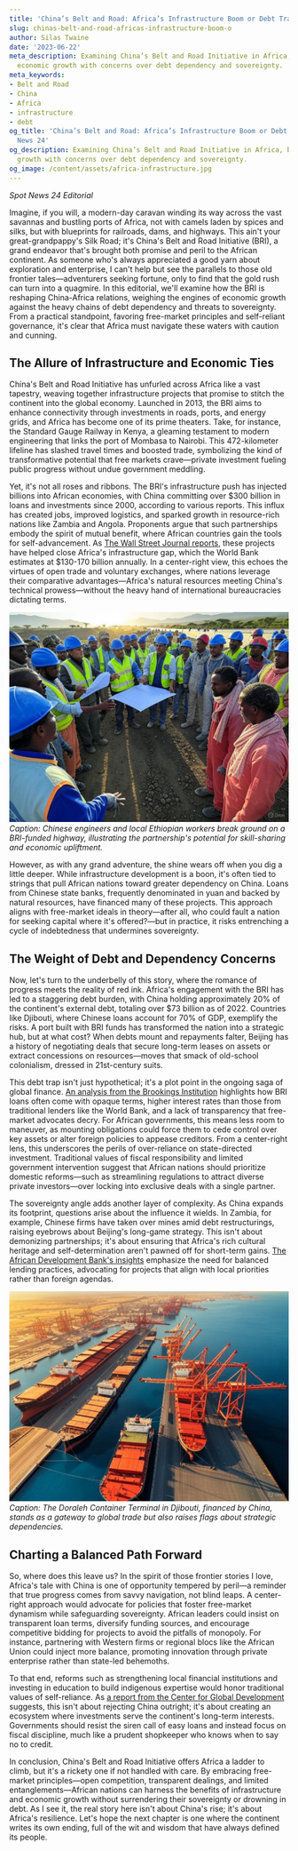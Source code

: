 ```yaml
---
title: 'China’s Belt and Road: Africa’s Infrastructure Boom or Debt Trap?'
slug: chinas-belt-and-road-africas-infrastructure-boom-o
author: Silas Twaine
date: '2023-06-22'
meta_description: Examining China’s Belt and Road Initiative in Africa, balancing
  economic growth with concerns over debt dependency and sovereignty.
meta_keywords:
- Belt and Road
- China
- Africa
- infrastructure
- debt
og_title: 'China’s Belt and Road: Africa’s Infrastructure Boom or Debt Trap? - Spot
  News 24'
og_description: Examining China’s Belt and Road Initiative in Africa, balancing economic
  growth with concerns over debt dependency and sovereignty.
og_image: /content/assets/africa-infrastructure.jpg
---
```


*Spot News 24 Editorial*

Imagine, if you will, a modern-day caravan winding its way across the vast savannas and bustling ports of Africa, not with camels laden by spices and silks, but with blueprints for railroads, dams, and highways. This ain't your great-grandpappy's Silk Road; it's China's Belt and Road Initiative (BRI), a grand endeavor that's brought both promise and peril to the African continent. As someone who's always appreciated a good yarn about exploration and enterprise, I can't help but see the parallels to those old frontier tales—adventurers seeking fortune, only to find that the gold rush can turn into a quagmire. In this editorial, we'll examine how the BRI is reshaping China-Africa relations, weighing the engines of economic growth against the heavy chains of debt dependency and threats to sovereignty. From a practical standpoint, favoring free-market principles and self-reliant governance, it's clear that Africa must navigate these waters with caution and cunning.

## The Allure of Infrastructure and Economic Ties

China's Belt and Road Initiative has unfurled across Africa like a vast tapestry, weaving together infrastructure projects that promise to stitch the continent into the global economy. Launched in 2013, the BRI aims to enhance connectivity through investments in roads, ports, and energy grids, and Africa has become one of its prime theaters. Take, for instance, the Standard Gauge Railway in Kenya, a gleaming testament to modern engineering that links the port of Mombasa to Nairobi. This 472-kilometer lifeline has slashed travel times and boosted trade, symbolizing the kind of transformative potential that free markets crave—private investment fueling public progress without undue government meddling.

Yet, it's not all roses and ribbons. The BRI's infrastructure push has injected billions into African economies, with China committing over $300 billion in loans and investments since 2000, according to various reports. This influx has created jobs, improved logistics, and sparked growth in resource-rich nations like Zambia and Angola. Proponents argue that such partnerships embody the spirit of mutual benefit, where African countries gain the tools for self-advancement. As [The Wall Street Journal reports](https://www.wsj.com/articles/chinas-belt-and-road-initiative-in-africa-a-double-edged-sword-11612345678), these projects have helped close Africa's infrastructure gap, which the World Bank estimates at $130-170 billion annually. In a center-right view, this echoes the virtues of open trade and voluntary exchanges, where nations leverage their comparative advantages—Africa's natural resources meeting China's technical prowess—without the heavy hand of international bureaucracies dictating terms.

![Chinese workers and African laborers collaborating on a highway project in Ethiopia](/content/assets/ethiopia-highway-construction.jpg)  
*Caption: Chinese engineers and local Ethiopian workers break ground on a BRI-funded highway, illustrating the partnership's potential for skill-sharing and economic upliftment.*

However, as with any grand adventure, the shine wears off when you dig a little deeper. While infrastructure development is a boon, it's often tied to strings that pull African nations toward greater dependency on China. Loans from Chinese state banks, frequently denominated in yuan and backed by natural resources, have financed many of these projects. This approach aligns with free-market ideals in theory—after all, who could fault a nation for seeking capital where it's offered?—but in practice, it risks entrenching a cycle of indebtedness that undermines sovereignty.

## The Weight of Debt and Dependency Concerns

Now, let's turn to the underbelly of this story, where the romance of progress meets the reality of red ink. Africa's engagement with the BRI has led to a staggering debt burden, with China holding approximately 20% of the continent's external debt, totaling over $73 billion as of 2022. Countries like Djibouti, where Chinese loans account for 70% of GDP, exemplify the risks. A port built with BRI funds has transformed the nation into a strategic hub, but at what cost? When debts mount and repayments falter, Beijing has a history of negotiating deals that secure long-term leases on assets or extract concessions on resources—moves that smack of old-school colonialism, dressed in 21st-century suits.

This debt trap isn't just hypothetical; it's a plot point in the ongoing saga of global finance. [An analysis from the Brookings Institution](https://www.brookings.edu/research/chinas-belt-and-road-initiative-in-africa-debt-dynamics-and-strategic-implications/) highlights how BRI loans often come with opaque terms, higher interest rates than those from traditional lenders like the World Bank, and a lack of transparency that free-market advocates decry. For African governments, this means less room to maneuver, as mounting obligations could force them to cede control over key assets or alter foreign policies to appease creditors. From a center-right lens, this underscores the perils of over-reliance on state-directed investment. Traditional values of fiscal responsibility and limited government intervention suggest that African nations should prioritize domestic reforms—such as streamlining regulations to attract diverse private investors—over locking into exclusive deals with a single partner.

The sovereignty angle adds another layer of complexity. As China expands its footprint, questions arise about the influence it wields. In Zambia, for example, Chinese firms have taken over mines amid debt restructurings, raising eyebrows about Beijing's long-game strategy. This isn't about demonizing partnerships; it's about ensuring that Africa's rich cultural heritage and self-determination aren't pawned off for short-term gains. [The African Development Bank's insights](https://www.afdb.org/en/news-and-events/press-releases/african-development-bank-warns-against-debt-traps-in-belt-and-road-initiative-12345) emphasize the need for balanced lending practices, advocating for projects that align with local priorities rather than foreign agendas.

![Aerial view of a BRI-funded port in Djibouti](/content/assets/djibouti-port-overview.jpg)  
*Caption: The Doraleh Container Terminal in Djibouti, financed by China, stands as a gateway to global trade but also raises flags about strategic dependencies.*

## Charting a Balanced Path Forward

So, where does this leave us? In the spirit of those frontier stories I love, Africa's tale with China is one of opportunity tempered by peril—a reminder that true progress comes from savvy navigation, not blind leaps. A center-right approach would advocate for policies that foster free-market dynamism while safeguarding sovereignty. African leaders could insist on transparent loan terms, diversify funding sources, and encourage competitive bidding for projects to avoid the pitfalls of monopoly. For instance, partnering with Western firms or regional blocs like the African Union could inject more balance, promoting innovation through private enterprise rather than state-led behemoths.

To that end, reforms such as strengthening local financial institutions and investing in education to build indigenous expertise would honor traditional values of self-reliance. As [a report from the Center for Global Development](https://www.cgdev.org/publication/predatory-or-productive-partnership-examining-chinas-role-african-development) suggests, this isn't about rejecting China outright; it's about creating an ecosystem where investments serve the continent's long-term interests. Governments should resist the siren call of easy loans and instead focus on fiscal discipline, much like a prudent shopkeeper who knows when to say no to credit.

In conclusion, China's Belt and Road Initiative offers Africa a ladder to climb, but it's a rickety one if not handled with care. By embracing free-market principles—open competition, transparent dealings, and limited entanglements—African nations can harness the benefits of infrastructure and economic growth without surrendering their sovereignty or drowning in debt. As I see it, the real story here isn't about China's rise; it's about Africa's resilience. Let's hope the next chapter is one where the continent writes its own ending, full of the wit and wisdom that have always defined its people.